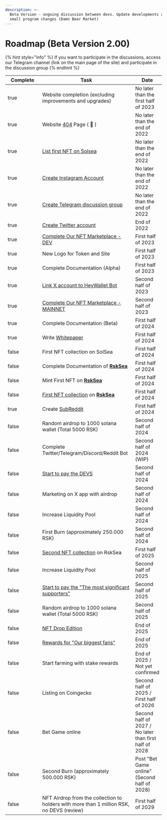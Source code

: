 ```yaml
---
description: >-
  Beta Version - ongoing discussion between devs. Update developments and some
  small program changes (Damn Bear Market)
---
```


# Roadmap (Beta Version 2.00)

{% hint style="info" %}
If you want to participate in the discussions, access our Telegram channel (link on the main page of the site) and participate in the discussion group
{% endhint %}

<table><thead><tr><th width="132" data-type="checkbox">Complete</th><th width="353">Task</th><th>Date</th></tr></thead><tbody><tr><td>true</td><td>Website completion (excluding improvements and upgrades)</td><td>No later than the first half of 2023</td></tr><tr><td>true</td><td>Website <a href="https://rosikocoin.site/not_exist.html">404</a> Page ( <span data-gb-custom-inline data-tag="emoji" data-code="1f49f">💟</span> )</td><td>No later than the end of 2022</td></tr><tr><td>true</td><td><a href="../../nft/solsea.md">List first NFT on Solsea</a></td><td>No later than the end of  2022</td></tr><tr><td>true</td><td><a href="https://www.instagram.com/rosikocoin/">Create Instagram Account</a></td><td>No later than the end of 2022</td></tr><tr><td>true</td><td><a href="https://t.me/+OxseQ20fjMQ5ZmVk">Create Telegram discussion group</a></td><td>No later than the end of 2022</td></tr><tr><td>true</td><td><a href="https://twitter.com/RSK_RosikoCoin">Create Twitter account</a></td><td>End of 2022</td></tr><tr><td>true</td><td><a href="../../nft/rsksea.md#dev">Complete Our NFT Marketplace - DEV</a></td><td>First half of 2023</td></tr><tr><td>true</td><td>New Logo for Token and Site</td><td>First half of 2023</td></tr><tr><td>true</td><td>Complete Documentation (Alpha)</td><td>First half of 2023</td></tr><tr><td>true</td><td><a href="../tokenomics/archived-version-old-version/info-ecosystem-wallet-and-devs-specs-alpha-updated-version.md">Link X account to HeyWallet Bot</a></td><td>Second half of 2023</td></tr><tr><td>true</td><td><a href="../../nft/rsksea.md#mainet">Complete Our NFT Marketplace - MAINNET</a></td><td>Second half of 2023</td></tr><tr><td>true</td><td>Complete Documentation (Beta)</td><td>First half of 2024</td></tr><tr><td>true</td><td>Write <a href="https://github.com/Rosiko/Whitepaper">Whitepaper</a></td><td>First half of 2024</td></tr><tr><td>false</td><td>First NFT collection on SolSea</td><td>First half of 2024</td></tr><tr><td>false</td><td>Complete Documentation of <a href="../../nft/rsksea.md"><strong>RskSea</strong></a></td><td>First half of 2024</td></tr><tr><td>false</td><td>Mint First NFT on <a href="../../nft/rsksea.md"><strong>RskSea</strong></a></td><td>First half of 2024</td></tr><tr><td>false</td><td><a href="../tokenomics/archived-version-old-version/tokenomics-beta-version.md#nft-and-smartcontract">First NFT collection</a> on <a href="../../nft/rsksea.md"><strong>RskSea</strong></a></td><td>First half of 2024</td></tr><tr><td>true</td><td>Create <a href="https://www.reddit.com/r/RSK_RosikoCoin/">SubReddit</a></td><td>First half of 2024</td></tr><tr><td>false</td><td>Random airdrop to 1000 solana wallet (Total 5000 RSK)</td><td>Second half of 2024</td></tr><tr><td>false</td><td>Complete Twitter/Telegram/Discord/Reddit Bot</td><td>Second half of 2024 (WIP)</td></tr><tr><td>false</td><td><a href="../tokenomics/archived-version-old-version/tokenomics-beta-version.md#devs-collection">Start to pay the DEVS</a></td><td>Second half of 2024</td></tr><tr><td>false</td><td>Marketing on X app with airdrop</td><td>Second half of 2024</td></tr><tr><td>false</td><td>Increase Liquidity Pool</td><td>Second half of 2024</td></tr><tr><td>false</td><td>First Burn (approximately 250.000 RSK)</td><td>Second half of 2024</td></tr><tr><td>false</td><td><a href="../tokenomics/archived-version-old-version/tokenomics-beta-version.md#the-most-significant-supporters">Second NFT collection</a> on RskSea</td><td>First half of 2025</td></tr><tr><td>false</td><td>Increase Liquidity Pool</td><td>Second half of 2025</td></tr><tr><td>false</td><td><a href="../tokenomics/archived-version-old-version/tokenomics-beta-version.md#the-most-significant-supporters">Start to pay the "The most significant supporters"</a></td><td>Second half of 2025</td></tr><tr><td>false</td><td>Random airdrop to 1000 solana wallet (Total 5000 RSK)</td><td>Second half of 2025</td></tr><tr><td>false</td><td><a href="../tokenomics/archived-version-old-version/tokenomics-beta-version.md#our-biggest-fans">NFT Drop Edition</a></td><td>End of 2025</td></tr><tr><td>false</td><td><a href="../tokenomics/archived-version-old-version/tokenomics-beta-version.md#our-biggest-fans">Rewards for "Our biggest fans"</a></td><td>End of 2025</td></tr><tr><td>false</td><td>Start farming with stake rewards </td><td>End of 2025 /<br>Not yet confirmed</td></tr><tr><td>false</td><td>Listing on Coingecko</td><td>Second half of 2025 / First half of 2026</td></tr><tr><td>false</td><td>Bet Game online</td><td>Second half of 2027 /<br>No later than first half of 2028</td></tr><tr><td>false</td><td>Second Burn (approximately 500.000 RSK)</td><td>Post "Bet Game online"<br>(Second half of 2028)</td></tr><tr><td>false</td><td>NFT Airdrop from the collection to holders with more than 1 million RSK, no DEVS (review)</td><td>First half of 2029</td></tr></tbody></table>
